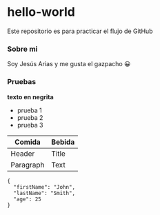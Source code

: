 # hello-world
Este repositorio es para practicar el flujo de GitHub
### Sobre mi
Soy Jesús Arias y me gusta el gazpacho 😀
### Pruebas
**texto en negrita**
- prueba 1
- prueba 2
- prueba 3
  
 | Comida | Bebida |
| ----------- | ----------- |
| Header | Title |
| Paragraph | Text |

```
{
  "firstName": "John",
  "lastName": "Smith",
  "age": 25
}
```
